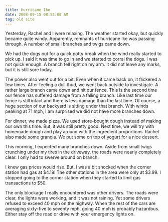 ```yaml
---
title: Hurricane Ike
date: 2008-09-15 08:52:00 AM
tag: old site
---
```


Yesterday, Rachel and I were relaxing. The weather started okay, but quickly became quite windy. Apparently, remnants of hurricane Ike was passing through. A number of small branches and twigs came down.

We had the dogs out for a quick potty break when the wind really started to pick up. I said it was time to go in and we started to corral the dogs. I was not quick enough. A branch fell right on my arm. It did not leave any marks, but it is still sore today.

The power also went out for a bit. Even when it came back on, it flickered a few times. After feeling a dull thud, we went back outside to investigate. A rather large branch came down and hit our fence. This is the second time our fence has suffered damage from a falling branch. Like last time our fence is still intact and there is less damage than the last time. Of course, a huge section of our backyard is sitting under that branch. With winds peaking at 71 mph, I am surprised we did not have more branches down.

For dinner, we made pizza. We used store-bought dough instead of making our own this time. But, it was still pretty good. Next time, we will try with homemade dough and play around with the ingredient proportions. Rachel also made some granola. We put some on top of yogurt for a nice dessert.

This morning, I expected many branches down. Aside from small twigs crunching under my tires in the driveway, the roads were nearly completely clear. I only had to swerve around on branch.

I knew gas prices would rise. But, I was a bit shocked when the corner station had gas at $4.19! The other stations in the area were only at $3.99. I stopped going to the corner station when they started to limit gas transactions to $50.

The only blockage I really encountered was other drivers. The roads were clear, the lights were working, and it was not raining. Yet some drivers refused to exceed 40 mph on the highway. When the rest of the cars are averaging sixty-five to seventy mph, going 40 mph is probably hazardous. Either stay off the road or drive with your emergency lights on.
